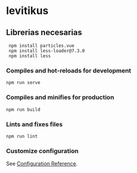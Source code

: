 # levitikus

## Librerias necesarias
```
 npm install particles.vue
 npm install less-loader@7.3.0
 npm install less
```

### Compiles and hot-reloads for development
```
npm run serve
```

### Compiles and minifies for production
```
npm run build
```

### Lints and fixes files
```
npm run lint
```

### Customize configuration
See [Configuration Reference](https://cli.vuejs.org/config/).
